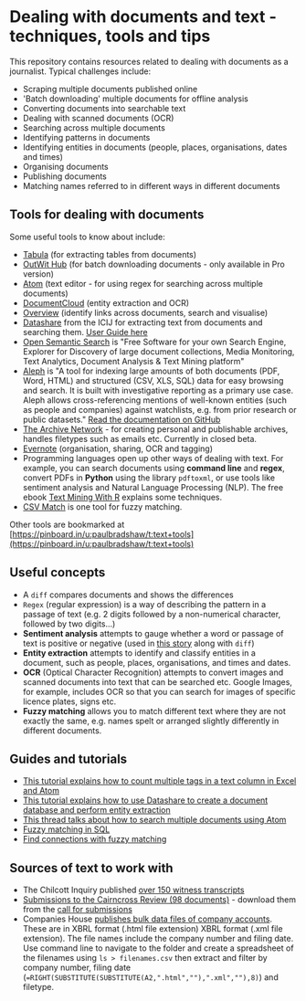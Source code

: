# Dealing with documents and text - techniques, tools and tips

This repository contains resources related to dealing with documents as a journalist. Typical challenges include:

* Scraping multiple documents published online
* 'Batch downloading' multiple documents for offline analysis
* Converting documents into searchable text
* Dealing with scanned documents (OCR)
* Searching across multiple documents
* Identifying patterns in documents
* Identifying entities in documents (people, places, organisations, dates and times)
* Organising documents
* Publishing documents
* Matching names referred to in different ways in different documents

## Tools for dealing with documents

Some useful tools to know about include:

* [Tabula](https://tabula.technology/) (for extracting tables from documents)
* [OutWit Hub](https://www.outwit.com/#hub) (for batch downloading documents - only available in Pro version)
* [Atom](https://atom.io/) (text editor - for using regex for searching across multiple documents)
* [DocumentCloud](https://www.documentcloud.org/) (entity extraction and OCR)
* [Overview](https://www.overviewdocs.com/) (identify links across documents, search and visualise)
* [Datashare](https://datashare.icij.org/) from the ICIJ for extracting text from documents and searching them. [User Guide here](https://icij.gitbook.io/datashare/)
* [Open Semantic Search](https://www.opensemanticsearch.org/) is "Free Software for your own Search Engine, Explorer for Discovery of large document collections, Media Monitoring, Text Analytics, Document Analysis & Text Mining platform"
* [Aleph](https://aleph.occrp.org/) is "A tool for indexing large amounts of both documents (PDF, Word, HTML) and structured (CSV, XLS, SQL) data for easy browsing and search. It is built with investigative reporting as a primary use case. Aleph allows cross-referencing mentions of well-known entities (such as people and companies) against watchlists, e.g. from prior research or public datasets." [Read the documentation on GitHub](https://github.com/alephdata/aleph)
* [The Archive Network](https://thearchive.network/) - for creating personal and publishable archives, handles filetypes such as emails etc. Currently in closed beta.
* [Evernote](https://evernote.com/) (organisation, sharing, OCR and tagging)
* Programming languages open up other ways of dealing with text. For example, you can search documents using **command line** and **regex**, convert PDFs in **Python** using the library `pdftoxml`, or use tools like sentiment analysis and Natural Language Processing (NLP). The free ebook [Text Mining With R](https://www.tidytextmining.com/) explains some techniques.
* [CSV Match](https://github.com/maxharlow/csvmatch) is one tool for fuzzy matching.

Other tools are bookmarked at [https://pinboard.in/u:paulbradshaw/t:text+tools](https://pinboard.in/u:paulbradshaw/t:text+tools)

## Useful concepts

* A `diff` compares documents and shows the differences
* `Regex` (regular expression) is a way of describing the pattern in a passage of text (e.g. 2 digits followed by a non-numerical character, followed by two digits...)
* **Sentiment analysis** attempts to gauge whether a word or passage of text is positive or negative (used in [this story](https://www.washingtonpost.com/investigations/whistleblowers-say-usaids-ig-removed-critical-details-from-public-reports/2014/10/22/68fbc1a0-4031-11e4-b03f-de718edeb92f_story.html) along with `diff`)
* **Entity extraction** attempts to identify and classify entities in a document, such as people, places, organisations, and times and dates.
* **OCR** (Optical Character Recognition) attempts to convert images and scanned documents into text that can be searched etc. Google Images, for example, includes OCR so that you can search for images of specific licence plates, signs etc.
* **Fuzzy matching** allows you to match different text where they are not exactly the same, e.g. names spelt or arranged slightly differently in different documents.

## Guides and tutorials

* [This tutorial explains how to count multiple tags in a text column in Excel and Atom](https://github.com/paulbradshaw/dealingwithdocuments/blob/master/tagsexample.md)
* [This tutorial explains how to use Datashare to create a document database and perform entity extraction](https://github.com/paulbradshaw/dealingwithdocuments/blob/master/datasharehowto.md)
* [This thread talks about how to search multiple documents using Atom](https://discuss.atom.io/t/find-string-in-a-list-of-files/13269)
* [Fuzzy matching in SQL](http://www.padjo.org/tutorials/databases/sql-fuzzy/)
* [Find connections with fuzzy matching](https://github.com/maxharlow/tutorials/tree/master/find-connections-with-fuzzy-matching)

## Sources of text to work with

* The Chilcott Inquiry published [over 150 witness transcripts](https://webarchive.nationalarchives.gov.uk/20171123123302/http://www.iraqinquiry.org.uk/the-evidence/witness-transcripts/)
* [Submissions to the Cairncross Review (98 documents)](https://www.documentcloud.org/public/search/projectid:%2048718-cairncrossreview%20%20) - download them from the [call for submissions](https://www.gov.uk/government/consultations/call-for-evidence-on-sustainable-high-quality-journalism-in-the-uk)
* Companies House [publishes bulk data files of company accounts](http://download.companieshouse.gov.uk/en_accountsdata.html). These are in XBRL format (.html file extension) XBRL format (.xml file extension). The file names include the company number and filing date. Use command line to navigate to the folder and create a spreadsheet of the filenames using `ls > filenames.csv` then extract and filter by company number, filing date (`=RIGHT(SUBSTITUTE(SUBSTITUTE(A2,".html",""),".xml",""),8)`) and filetype. 
